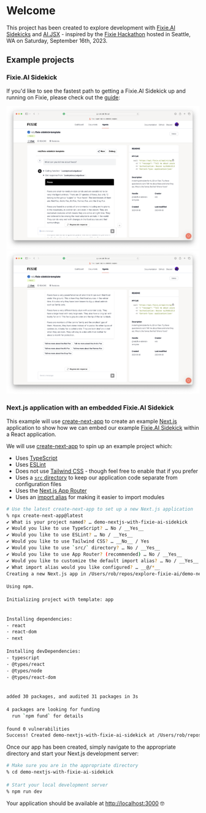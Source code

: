 # Welcome

This project has been created to explore development with [Fixie.AI Sidekicks](https://docs.ai-jsx.com/sidekicks/sidekicks-quickstart) and [AI.JSX](https://docs.ai-jsx.com) - inspired by the [Fixie Hackathon](https://fixieai.notion.site/Fixie-Hackathon-Guide-tinyurl-com-fixiehack-9e5efc849730427aa7f0c46073faf824) hosted in Seattle, WA on Saturday, September 16th, 2023.

## Example projects

### Fixie.AI Sidekick

If you'd like to see the fastest path to getting a Fixie.AI Sidekick up and running on Fixie, please check out the [guide](./quickstart-fixie-sidekicks/README.md):

![](./quickstart-fixie-sidekicks/images/Untitled%203.png)
![](./quickstart-fixie-sidekicks/images/Untitled%204.png)

### Next.js application with an embedded Fixie.AI Sidekick

This example will use [create-next-app](https://nextjs.org/docs/app/api-reference/create-next-app) to create an example [Next.js](https://nextjs.org/) application to show how we can embed our example [Fixie.AI Sidekick](https://docs.ai-jsx.com/sidekicks/sidekicks-quickstart) within a React application.

We will use [create-next-app](https://nextjs.org/docs/app/api-reference/create-next-app) to spin up an example project which:

- Uses [TypeScript](https://www.typescriptlang.org)
- Uses [ESLint](https://nextjs.org/docs/pages/building-your-application/configuring/eslint)
- Does not use [Tailwind CSS](https://tailwindcss.com) - though feel free to enable that if you prefer
- Uses a [`src` directory](https://nextjs.org/docs/pages/building-your-application/configuring/src-directory) to keep our application code separate from configuration files
- Uses the [Next.js App Router](https://nextjs.org/docs/app)
- Uses an [import alias](https://nextjs.org/docs/app/building-your-application/configuring/absolute-imports-and-module-aliases) for making it easier to import modules

```sh
# Use the latest create-next-app to set up a new Next.js application
% npx create-next-app@latest
✔ What is your project named? … demo-nextjs-with-fixie-ai-sidekick
✔ Would you like to use TypeScript? … No / __Yes__
✔ Would you like to use ESLint? … No / __Yes__
✔ Would you like to use Tailwind CSS? … __No__ / Yes
✔ Would you like to use `src/` directory? … No / __Yes__
✔ Would you like to use App Router? (recommended) … No / __Yes__
✔ Would you like to customize the default import alias? … No / __Yes__
✔ What import alias would you like configured? … __@/*__
Creating a new Next.js app in /Users/rob/repos/explore-fixie-ai/demo-nextjs-with-fixie-ai-sidekick.

Using npm.

Initializing project with template: app


Installing dependencies:
- react
- react-dom
- next

Installing devDependencies:
- typescript
- @types/react
- @types/node
- @types/react-dom


added 30 packages, and audited 31 packages in 3s

4 packages are looking for funding
  run `npm fund` for details

found 0 vulnerabilities
Success! Created demo-nextjs-with-fixie-ai-sidekick at /Users/rob/repos/explore-fixie-ai/demo-nextjs-with-fixie-ai-sidekick

```

Once our app has been created, simply navigate to the appropriate directory and start your Next.js development server:

```sh
# Make sure you are in the appropriate directory
% cd demo-nextjs-with-fixie-ai-sidekick

# Start your local development server
% npm run dev
```

Your application should be available at [http://localhost:3000](http://localhost:3000) 🤓
